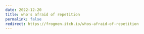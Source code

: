 ```yaml
---
date: 2022-12-20
title: who's afraid of repetition
permalink: false
redirect: https://frogmen.itch.io/whos-afraid-of-repetition
---
```

